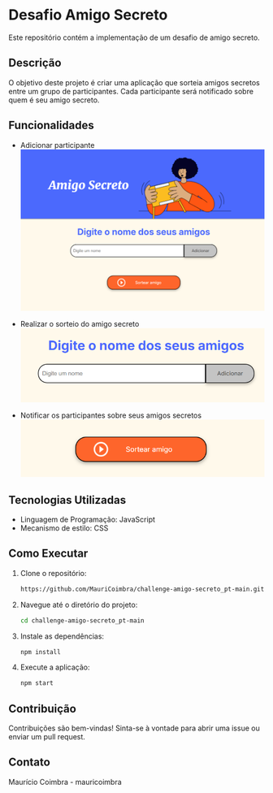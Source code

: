 # Desafio Amigo Secreto

Este repositório contém a implementação de um desafio de amigo secreto.

## Descrição

O objetivo deste projeto é criar uma aplicação que sorteia amigos secretos entre um grupo de participantes. Cada participante será notificado sobre quem é seu amigo secreto.

## Funcionalidades

- Adicionar participante
![Clique na caixa para digitar um nome ](./assets/Captura%20de%20tela%202025-01-28%20224853.png)

- Realizar o sorteio do amigo secreto
![Digite um nome por vez e clique em adicionar](./assets/Captura%20de%20tela%202025-01-28%20225456.png)

- Notificar os participantes sobre seus amigos secretos
![Depois de adicionado os participantes clique em sortear](./assets/Captura%20de%20tela%202025-01-28%20225749.png)

## Tecnologias Utilizadas

- Linguagem de Programação: JavaScript 
- Mecanismo de estilo: CSS


## Como Executar

1. Clone o repositório:
    ```sh
    https://github.com/MauriCoimbra/challenge-amigo-secreto_pt-main.git
    ```
2. Navegue até o diretório do projeto:
    ```sh
    cd challenge-amigo-secreto_pt-main
    ```
3. Instale as dependências:
    ```sh
    npm install
    ```
4. Execute a aplicação:
    ```sh
    npm start
    ```


## Contribuição

Contribuições são bem-vindas! Sinta-se à vontade para abrir uma issue ou enviar um pull request.


## Contato

Maurício Coimbra - mauricoimbra
